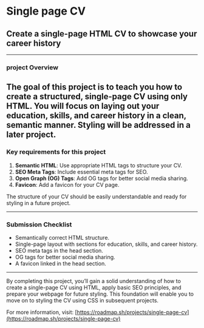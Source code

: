 # Single page CV
## Create a single-page HTML CV to showcase your career history
---
### project Overview
The goal of this project is to teach you how to create a structured, single-page CV using only HTML. You will focus on laying out your education, skills, and career history in a clean, semantic manner. Styling will be addressed in a later project.
---
### Key requirements for this project
1. **Semantic HTML**: Use appropriate HTML tags to structure your CV.
2. **SEO Meta Tags**: Include essential meta tags for SEO.
3. **Open Graph (OG) Tags**: Add OG tags for better social media sharing.
4. **Favicon**: Add a favicon for your CV page.

The structure of your CV should be easily understandable and ready for styling in a future project.

---
### Submission Checklist 
- Semantically correct HTML structure.
- Single-page layout with sections for education, skills, and career history.
- SEO meta tags in the head section.
- OG tags for better social media sharing.
- A favicon linked in the head section.

---
By completing this project, you’ll gain a solid understanding of how to create a single-page CV using HTML, apply basic SEO principles, and prepare your webpage for future styling. This foundation will enable you to move on to styling the CV using CSS in subsequent projects.

For more information, visit: [https://roadmap.sh/projects/single-page-cv](https://roadmap.sh/projects/single-page-cv)
